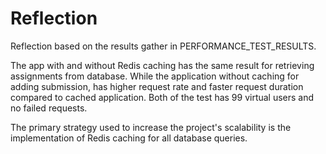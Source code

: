 # Reflection

Reflection based on the results gather in PERFORMANCE_TEST_RESULTS.

The app with and without Redis caching has the same result for retrieving assignments from database. While the application without caching for adding submission, has higher request rate and faster request duration compared to cached application. Both of the test has 99 virtual users and no failed requests.

The primary strategy used to increase the project's scalability is the implementation of Redis caching for all database queries.
